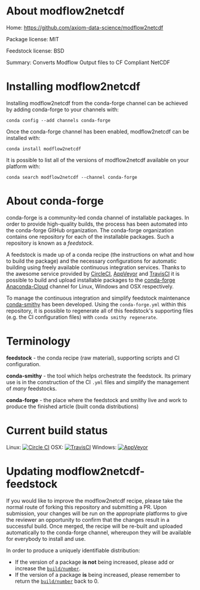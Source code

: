 About modflow2netcdf
====================

Home: https://github.com/axiom-data-science/modflow2netcdf

Package license: MIT

Feedstock license: BSD

Summary: Converts Modflow Output files to CF Compliant NetCDF



Installing modflow2netcdf
=========================

Installing modflow2netcdf from the conda-forge channel can be achieved by adding conda-forge to your channels with:

```
conda config --add channels conda-forge
```

Once the conda-forge channel has been enabled, modflow2netcdf can be installed with:

```
conda install modflow2netcdf
```

It is possible to list all of the versions of modflow2netcdf available on your platform with:

```
conda search modflow2netcdf --channel conda-forge
```


About conda-forge
=================

conda-forge is a community-led conda channel of installable packages.
In order to provide high-quality builds, the process has been automated into the
conda-forge GitHub organization. The conda-forge organization contains one repository 
for each of the installable packages. Such a repository is known as a *feedstock*.

A feedstock is made up of a conda recipe (the instructions on what and how to build
the package) and the necessary configurations for automatic building using freely
available continuous integration services. Thanks to the awesome service provided by
[CircleCI](https://circleci.com/), [AppVeyor](http://www.appveyor.com/)
and [TravisCI](https://travis-ci.org/) it is possible to build and upload installable
packages to the [conda-forge](https://anaconda.org/conda-forge)
[Anaconda-Cloud](http://docs.anaconda.org/) channel for Linux, Windows and OSX respectively.

To manage the continuous integration and simplify feedstock maintenance
[conda-smithy](http://github.com/conda-forge/conda-smithy) has been developed.
Using the ``conda-forge.yml`` within this repository, it is possible to regenerate all of
this feedstock's supporting files (e.g. the CI configuration files) with ``conda smithy regenerate``.


Terminology
===========

**feedstock** - the conda recipe (raw material), supporting scripts and CI configuration.

**conda-smithy** - the tool which helps orchestrate the feedstock.
                   Its primary use is in the construction of the CI ``.yml`` files
                   and simplify the management of *many* feedstocks.

**conda-forge** - the place where the feedstock and smithy live and work to
                  produce the finished article (built conda distributions)

Current build status
====================
Linux: [![Circle CI](https://circleci.com/gh/conda-forge/modflow2netcdf-feedstock.svg?style=svg)](https://circleci.com/gh/conda-forge/modflow2netcdf-feedstock)
OSX: [![TravisCI](https://travis-ci.org/conda-forge/modflow2netcdf-feedstock.svg?branch=master)](https://travis-ci.org/conda-forge/modflow2netcdf-feedstock) 
Windows: [![AppVeyor](https://ci.appveyor.com/api/projects/status/github/conda-forge/modflow2netcdf-feedstock?svg=True)](https://ci.appveyor.com/project/conda-forge/modflow2netcdf-feedstock/branch/master)


Updating modflow2netcdf-feedstock
=================================

If you would like to improve the modflow2netcdf recipe, please take the normal
route of forking this repository and submitting a PR. Upon submission, your changes will
be run on the appropriate platforms to give the reviewer an opportunity to confirm that the
changes result in a successful build. Once merged, the recipe will be re-built and uploaded
automatically to the conda-forge channel, whereupon they will be available for everybody to
install and use.

In order to produce a uniquely identifiable distribution:
 * If the version of a package **is not** being increased, please add or increase
   the [``build/number``](http://conda.pydata.org/docs/building/meta-yaml.html#build-number-and-string). 
 * If the version of a package **is** being increased, please remember to return
   the [``build/number``](http://conda.pydata.org/docs/building/meta-yaml.html#build-number-and-string)
   back to 0.
